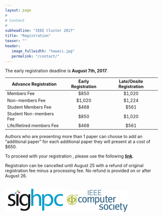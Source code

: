 ```yaml
---
layout: page
#
# Content
#
subheadline: "IEEE Cluster 2017"
title: "Registration"
teaser: ""
header:
   image_fullwidth: "hawaii.jpg"
   permalink: "/contact/"
---
```


The early registration deadline is <b>August 7th, 2017</b>.

| Advance Registration | Early Registration | Late/Onsite Registration |
|---|:-:|:-:|
| Members Fee | $850 | $1,020  |
| Non-members Fee  | $1,020 | $1,224 |
| Student Members Fee  | $468 | $561 |
| Student Non-members Fee  | $850 | $1,020 |
| Life/Retired members Fee  | $468 | $561 |

Authors who are presenting more than 1 paper can choose to add an “additional
paper” for each additional paper they will present at a cost of $650.

To proceed with your registration , please use the following <a
href="https://www.regonline.com/cluster2017the2017ieeeinternationalconferenceonclu">
<b>link</b></a>.

Registraton can be cancelled until August 25 with a refund of original registration fee minus a processing fee. No refund is provided on or after August 26.

<br>

<img src="img/sighpc.png" width="200">
<img src="img/ieee.gif" width="200">

